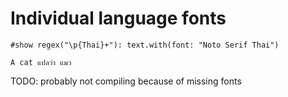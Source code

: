 # Individual language fonts

```typ
#show regex("\p{Thai}+"): text.with(font: "Noto Serif Thai")

A cat แปลว่า แมว
```

TODO: probably not compiling because of missing fonts
